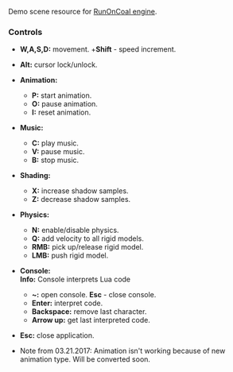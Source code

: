 Demo scene resource for [RunOnCoal engine](https://github.com/SDraw/run-on-coal).

### Controls
* **W,A,S,D:** movement. +**Shift** - speed increment.
* **Alt:** cursor lock/unlock.
* **Animation:**
  * **P:** start animation.
  * **O:** pause animation.
  * **I:** reset animation.
* **Music:**
  * **C:** play music.
  * **V:** pause music.
  * **B:** stop music.
* **Shading:**
  * **X:** increase shadow samples.
  * **Z:** decrease shadow samples.
* **Physics:**
  * **N:** enable/disable physics.
  * **Q:** add velocity to all rigid models.
  * **RMB:** pick up/release rigid model.
  * **LMB:** push rigid model.
* **Console:**  
**Info:** Console interprets Lua code
  * **~:** open console. **Esc** - close console.
  * **Enter:** interpret code.
  * **Backspace:** remove last character.
  * **Arrow up:** get last interpreted code.
* **Esc:** close application.

* Note from 03.21.2017: Animation isn't working because of new animation type. Will be converted soon.
